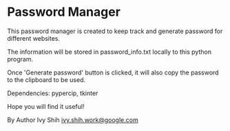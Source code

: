Password Manager
================

This password manager is created to keep track and generate password for different websites.

The information will be stored in password_info.txt locally to this python program.

Once 'Generate password' button is clicked, it will also copy the password to the clipboard to be used.

Dependencies:  pypercip, tkinter

Hope you will find it useful!

By Author Ivy Shih  ivy.shih.work@google.com
